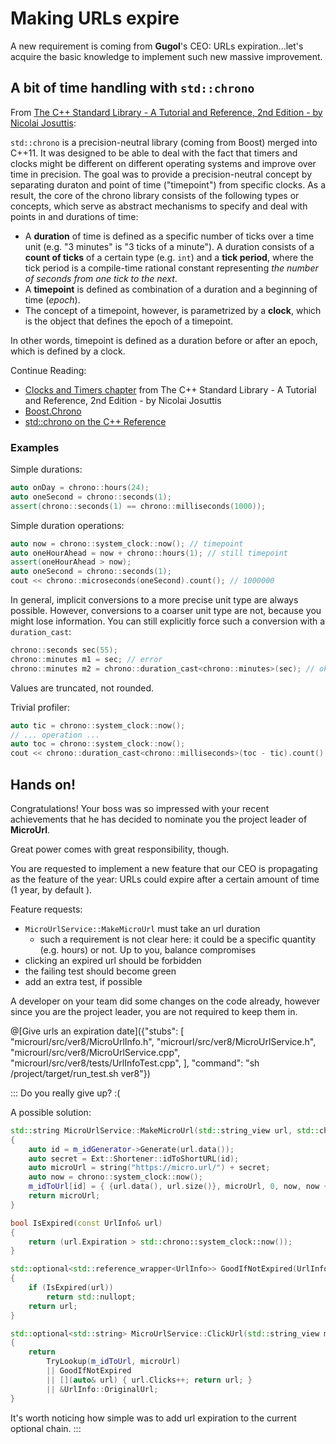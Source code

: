 # Making URLs expire

A new requirement is coming from **Gugol**'s CEO: URLs expiration...let's acquire the basic knowledge to implement such new massive improvement.

## A bit of time handling with `std::chrono`

From [The C++ Standard Library - A Tutorial and Reference, 2nd Edition - by Nicolai Josuttis](http://www.cppstdlib.com/):

`std::chrono` is a precision-neutral library (coming from Boost) merged into C++11. It was designed to be able to deal with the fact that timers and clocks might be different on different operating systems and improve over time in precision. The goal was to provide a precision-neutral concept by separating duraton and point of time ("timepoint") from specific clocks. As a result, the core of the chrono library consists of the following types or concepts, which serve as abstract mechanisms to specify and deal with points in and durations of time:

* A **duration** of time is defined as a specific number of ticks over a time unit (e.g. "3 minutes" is "3 ticks of a minute"). A duration consists of a **count of ticks** of a certain type (e.g. `int`) and a **tick period**, where the tick period is a compile-time rational constant representing *the number of seconds from one tick to the next*.
* A **timepoint** is defined as combination of a duration and a beginning of time (*epoch*).
* The concept of a timepoint, however, is parametrized by a **clock**, which is the object that defines the epoch of a timepoint.

In other words, timepoint is defined as a duration before or after an epoch, which is defined by a clock.

Continue Reading:

* [Clocks and Timers chapter](http://www.informit.com/articles/article.aspx?p=1881386&seqNum=2) from The C++ Standard Library - A Tutorial and Reference, 2nd Edition - by Nicolai Josuttis
* [Boost.Chrono](https://theboostcpplibraries.com/boost.chrono)
* [std::chrono on the C++ Reference](http://en.cppreference.com/w/cpp/chrono)

### Examples

Simple durations:

```cpp
auto onDay = chrono::hours(24);
auto oneSecond = chrono::seconds(1);
assert(chrono::seconds(1) == chrono::milliseconds(1000));
```

Simple duration operations:

```cpp
auto now = chrono::system_clock::now(); // timepoint
auto oneHourAhead = now + chrono::hours(1); // still timepoint
assert(oneHourAhead > now);
auto oneSecond = chrono::seconds(1);
cout << chrono::microseconds(oneSecond).count(); // 1000000
```

In general, implicit conversions to a more precise unit type are always possible. However, conversions to a coarser unit type are not, because you might lose information. You can still explicitly force such a conversion with a `duration_cast`:

```cpp
chrono::seconds sec(55);
chrono::minutes m1 = sec; // error
chrono::minutes m2 = chrono::duration_cast<chrono::minutes>(sec); // ok (0 minutes, though)
```

Values are truncated, not rounded.

Trivial profiler:

```cpp
auto tic = chrono::system_clock::now();
// ... operation ...
auto toc = chrono::system_clock::now();
cout << chrono::duration_cast<chrono::milliseconds>(toc - tic).count(); // commit to specific duration
```

## Hands on!

Congratulations! Your boss was so impressed with your recent achievements that he has decided to nominate you the project leader of **MicroUrl**.

Great power comes with great responsibility, though.

You are requested to implement a new feature that our CEO is propagating as the feature of the year: URLs could expire after a certain amount of time (1 year, by default ).

Feature requests:

* `MicroUrlService::MakeMicroUrl` must take an url duration
  * such a requirement is not clear here: it could be a specific quantity (e.g. hours) or not. Up to you, balance compromises
* clicking an expired url should be forbidden
* the failing test should become green
* add an extra test, if possible
 
A developer on your team did some changes on the code already, however since you are the project leader, you are not required to keep them in.

@[Give urls an expiration date]({"stubs": [ 
	 "microurl/src/ver8/MicroUrlInfo.h",
	 "microurl/src/ver8/MicroUrlService.h",
	 "microurl/src/ver8/MicroUrlService.cpp",
	 "microurl/src/ver8/tests/UrlInfoTest.cpp",
	],
	"command": "sh /project/target/run_test.sh ver8"})

::: Do you really give up? :(

A possible solution:

```cpp
std::string MicroUrlService::MakeMicroUrl(std::string_view url, std::chrono::duration<int> urlDuration)
{
	auto id = m_idGenerator->Generate(url.data());
	auto secret = Ext::Shortener::idToShortURL(id);
	auto microUrl = string("https://micro.url/") + secret;
	auto now = chrono::system_clock::now();
	m_idToUrl[id] = { {url.data(), url.size()}, microUrl, 0, now, now + urlDuration };
	return microUrl;
}

bool IsExpired(const UrlInfo& url)
{
	return (url.Expiration > std::chrono::system_clock::now());
}

std::optional<std::reference_wrapper<UrlInfo>> GoodIfNotExpired(UrlInfo& url)
{
	if (IsExpired(url))
		return std::nullopt;
	return url;
}

std::optional<std::string> MicroUrlService::ClickUrl(std::string_view microUrl)
{
	return 
		TryLookup(m_idToUrl, microUrl)
		|| GoodIfNotExpired
		|| [](auto& url) { url.Clicks++; return url; }
		|| &UrlInfo::OriginalUrl;
}
```

It's worth noticing how simple was to add url expiration to the current optional chain.
:::

